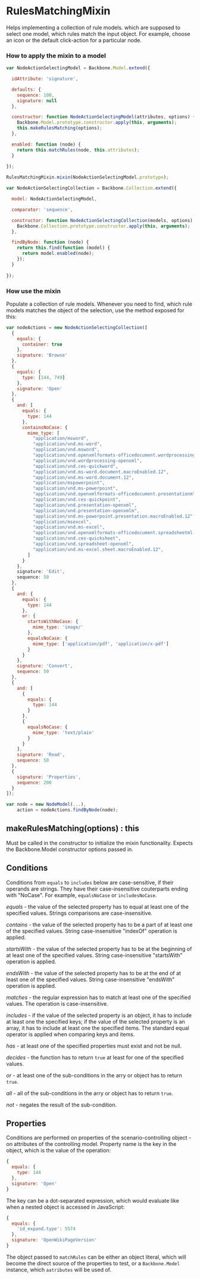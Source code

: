 # RulesMatchingMixin

Helps implementing a collection of rule models. which are supposed to select
one model, which rules match the input object. For example, choose an icon
or the default click-action for a particular node.

### How to apply the mixin to a model

```javascript
var NodeActionSelectingModel = Backbone.Model.extend({

  idAttribute: 'signature',

  defaults: {
    sequence: 100,
    signature: null
  },

  constructor: function NodeActionSelectingModel(attributes, options) {
    Backbone.Model.prototype.constructor.apply(this, arguments);
    this.makeRulesMatching(options);
  },

  enabled: function (node) {
    return this.matchRules(node, this.attributes);
  }
  
});

RulesMatchingMixin.mixin(NodeActionSelectingModel.prototype);

var NodeActionSelectingCollection = Backbone.Collection.extend({

  model: NodeActionSelectingModel,

  comparator: 'sequence',

  constructor: function NodeActionSelectingCollection(models, options) {
    Backbone.Collection.prototype.constructor.apply(this, arguments);
  },

  findByNode: function (node) {
    return this.find(function (model) {
      return model.enabled(node);
    });
  }
  
});
```

### How use the mixin

Populate a collection of rule models. Whenever you need to find, which rule
models matches the object of the selection, use the method exposed for this:

```javascript
var nodeActions = new NodeActionSelectingCollection([
  {
    equals: {
      container: true
    },
    signature: 'Browse'
  },
  {
    equals: {
      type: [144, 749]
    },
    signature: 'Open'
  },
  {
    and: [
      equals: {
        type: 144
      },
      containsNoCase: {
        mime_type: [
          "application/msword",
          "application/vnd.ms-word",
          "application/vnd.msword",
          "application/vnd.openxmlformats-officedocument.wordprocessingml.document",
          "application/vnd.wordprocessing-openxml",
          "application/vnd.ces-quickword",
          "application/vnd.ms-word.document.macroEnabled.12",
          "application/vnd.ms-word.document.12",
          "application/mspowerpoint",
          "application/vnd.ms-powerpoint",
          "application/vnd.openxmlformats-officedocument.presentationml.presentation",
          "application/vnd.ces-quickpoint",
          "application/vnd.presentation-openxml",
          "application/vnd.presentation-openxmlm",
          "application/vnd.ms-powerpoint.presentation.macroEnabled.12",
          "application/msexcel",
          "application/vnd.ms-excel",
          "application/vnd.openxmlformats-officedocument.spreadsheetml.sheet",
          "application/vnd.ces-quicksheet",
          "application/vnd.spreadsheet-openxml",
          "application/vnd.ms-excel.sheet.macroEnabled.12",
        ]
      }
    },
    signature: 'Edit',
    sequence: 50
  },
  {
    and: {
      equals: {
        type: 144
      },
      or: {
        startsWithNoCase: {
          mime_type: 'image/'
        },
        equalsNoCase: {
          mime_type: ['application/pdf', 'application/x-pdf']
        }
      }
    },
    signature: 'Convert',
    sequence: 50
  },
  {
    and: [
      {
        equals: {
          type: 144
        }
      },
      {
        equalsNoCase: {
          mime_type: 'text/plain'
        }
      }
    ],
    signature: 'Read',
    sequence: 50
  },
  {
    signature: 'Properties',
    sequence: 200
  }
]);

var node = new NodeModel(...),
    action = nodeActions.findByNode(node);
```

## makeRulesMatching(options) : this

Must be called in the constructor to initialize the mixin functionality.
Expects the Backbone.Model constructor options passed in.

## Conditions

Conditions from `equals` to `includes` below are case-sensitive, if their
operands are strings. They have their case-insensitive couterparts ending
with "NoCase". For example, `equalsNoCase` or `includesNoCase`. 

*equals* - the value of the selected property has to equal at least one
of the specified values. Strings comparisons are case-insensitive.

*contains* - the value of the selected property has to be a part of at least
one of the specified values. String case-insensitive "indexOf" operation is
applied.

*startsWith* - the value of the selected property has to be at the beginning
of at least one of the specified values. String case-insensitive "startsWith"
operation is applied.

*endsWith* - the value of the selected property has to be at the end of
at least one of the specified values. String case-insensitive "endsWith"
operation is applied.

*matches* - the regular expression has to match at least one of the specified
values. The operation is case-insensitive.

*includes* - if the value of the selected property is an object, it has to
include at least one the specified keys; if the value of the selected property
is an array, it has to include at least one the specified items. The standard
equal operator is applied when comparing keys and items.

*has* - at least one of the specified properties must exist and not be null.

*decides* - the function has to return `true` at least for one of the
specified values.

*or* - at least one of the sub-conditions in the arry or object has to return
`true`.

*all* - all of the sub-conditions in the arry or object has to return `true`.

*not* - negates the result of the sub-condition.

## Properties

Conditions are performed on properties of the scenario-controlling object -
on attributes of the controlling model. Property name is the key in the
object, which is the value of the operation: 

```javascript
{
  equals: {
    type: 144
  },
  signature: 'Open'
}

```

The key can be a dot-separated expression, which would evaluate like when
a nested object is accessed in JavaScript:

```javascript
{
  equals: {
    'id_expand.type': 5574
  },
  signature: 'OpenWikiPageVersion'
}

```

The object passed to `matchRules` can be either an object literal,
which will become the direct source of the properties to test,
or a `Backbone.Model` instance, which `aatributes` will be used of.
